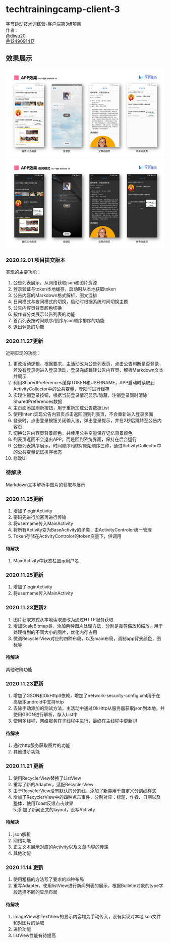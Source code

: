 # techtrainingcamp-client-3  
字节跳动技术训练营-客户端第3组项目  
作者：   
[@diwu20](https://github.com/diwu20)  
[@1249091417](https://github.com/1249091417)  

## 效果展示  
![日间模式](https://github.com/diwu20/techtrainingcamp-client-3/blob/main/LightMode.png)  
![夜间模式](https://github.com/diwu20/techtrainingcamp-client-3/blob/main/DarkMode.png)  

### 2020.12.01 项目提交版本  
实现的主要功能：  
1. 公告列表展示，从网络获取json和图片资源  
2. 登录验证与token本地缓存，启动时从本地获取token
3. 公告内容的Markdown格式解析，图文混排
4. 日间模式与夜间模式的切换，启动时根据系统时间切换主题
5. 公告内容页背景颜色切换
6. 按作者分类展示公告列表的功能
7. 首页列表按时间顺序/倒序/json顺序排序的功能
8. 退出登录的功能

### 2020.11.27更新  
近期实现的功能：  
1. 更改活动逻辑，根据要求，主活动改为公告列表页，点击公告判断是否登录，若没有登录则进入登录活动，登录完成跳转公告内容页，解析Markdown文本并展示  
2. 利用SharedPreferences缓存TOKEN和USERNAME，APP启动时读取到ActivityCollector中的公共变量，登陆时进行缓存  
3. 实现注销登录按钮，根据当前登录情况显示/隐藏，注销登录同时清除SharedPreferences数据  
4. 主页面添加刷新按钮，用于重新加载公告数据List  
5. 使用Intent实现公告内容页点击返回回到列表页，不会重新进入登录页面  
6. 登录时，点击登录按钮关闭输入法，弹出登录提示，并在2秒后跳转至公告内容页  
7. 切换公告内容页背景颜色，并使用公共变量保存记忆背景颜色  
8. 列表页返回不会退出APP，而是回到系统界面，保持在后台运行  
9. 公告列表排序展示，时间顺序/倒序/原始顺序三种，通过ActivityCollector中的公共变量记忆排序状态
9. 修改UI  
### 待解决  
Markdown文本解析中图片的获取与展示

### 2020.11.25更新  

1. 增加了loginActivity  
2. 密码先进行加密再进行传输  
3. 将username传入MainActivity  
4. 将所有Activity变为BaseActivity的子类，由ActivityControlor统一管理  
5. Token存储在ActivityControlor的token变量下，供调用  

#### 待解决  
1. MainActivity中状态栏显示用户名  

### 2020.11.25更新

1. 增加了loginActivity
2. 将username传入MainActivity

### 2020.11.23更新2

1. 图片获取方式从本地读取更改为通过HTTP服务获取
2. 增加ScaleBitmap类，添加两种图片处理方法，分别是裁剪缩放和缩放，用于处理得到的不同大小的图片，优化内存占用
3. 微调RecyclerView对应的四种布局，以及main布局，调制app背景颜色，图标等

#### 待解决  
其他进阶功能

### 2020.11.23更新
1. 增加了GSON和OkHttp3依赖，增加了network-security-config.xml用于在高版本android中支持http  
2. 去除手动添加的测试方法，主活动中通过OkHttp从服务器获取json到本地，并使用GSON进行解析，存入List中  
3. 使用多线程，网络服务在子线程中进行，最终在主线程中更新UI  

#### 待解决  
1. 通过http服务获取图片的功能
2. 其他进阶功能

### 2020.11.21 更新
1. 使用RecyclerView替换了ListView  
2. 重写了新的Adapter，适配RecyclerView  
3. 由于RecyclerView没有默认的分割线，添加了新类用于自定义分割线样式  
4. 增加了RecyclerView中的四种点击事件，分别对应：标题、作者、日期以及整体，使用Toast反馈点击效果  
5.添 加了新闻正文的layout，没写Activity  

#### 待解决 
1. json解析  
2. 网络功能  
3. 正文文本展示对应的Activity以及文章内容的传递  
4. 其他功能  


### 2020.11.14 更新
1. 使用粗糙的方法写了要求的四种布局  
2. 重写Adapter，使用listView进行新闻列表的展示，根据Bulletin对象的type字段选择不同的显示布局  
#### 待解决  
1. ImageView和TextView的显示内容均为手动传入，没有实现对本地json文件和对图片的读取  
2. 进阶功能  
3. listView性能有待提高  
